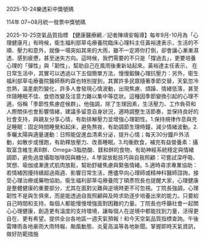 
2025-10-24樂透彩中獎號碼

                                
114年 07~08月統一發票中獎號碼
                             
2025-10-25空氣品質指標
                              【健康醫療網／記者陳靖安報導】每年9月-10月為「心理健康月」有時候，衛生福利部草屯療養院臨床心理科主任黃裕達表示，生活的不順、壓力和意外，就像一場突如其來的大雨，雖不一定將你打倒，卻會讓心漸漸濕透、感到疲憊，甚至迷失方向。這時候，我們需要的不只是「撐過去」，更要培養心理的「彈性」與「韌性」，幫助自己在風雨後重新站起來。黃裕達主任表示， 在日常生活中，其實可以透過以下五個簡單方法，慢慢鍛鍊心理抗壓力：另外，衛生福利部草屯療養院醫師蔡昀霖也特別提到，其實許多民眾隨著季節交替，天氣忽冷忽熱，溫差劇烈變化，許多人會發現心情波動，出現焦慮、煩躁、情緒低落，甚至伴隨睡眠不佳、食慾改變及注意力難以集中等症狀。這種因季節變換引起的心理不適，俗稱「季節性焦慮症候群」。他強調，除了生理因素，生活壓力、工作負荷和人際關係也會影響情緒，建議多留意自身狀況，適時調整生活節奏，並保持良好的社會支持，與親友分享心情，有助排解壓力並增強心理韌性。1.保持規律作息與充足睡眠：固定時間睡覺和起床，避免熬夜，有助調節生理時鐘，減少情緒波動。2.多曬太陽與適量運動：日照能促進血清素分泌，提升心情；每天30分鐘戶外活動，如散步或慢跑，有助釋放壓力、改善睡眠。3.均衡飲食，補充有益營養素：攝取富含維生素B群、Omega-3脂肪酸、鎂和鋅的食物，有助神經系統穩定與情緒調節，避免過度攝取咖啡因與糖分。4.學習放鬆技巧與自我照顧：可嘗試深呼吸、冥想、瑜伽或漸進式肌肉放鬆，幫助舒緩焦慮與緊張情緒。5.適時尋求專業協助：若情緒困擾持續超過兩週、影響日常生活，應儘早向心理師或精神科醫師諮詢，接受心理治療或藥物協助。衛生福利部草屯療養院丁碩彥院長也提醒大家，心理健康是整體健康的重要部分，尤其在面對災難與逆境時更不可忽視。丁院長強調，心理韌性不是與生俱來，而是能透過自我照顧與及時求助逐步培養出來的能力。只要給自己時間和支持，每個人都能慢慢增強面對困難的力量。丁院長也呼籲社會一起關心心理健康，創造更有溫度的支持環境，讓每個人在逆境中都能找到力量，活得更自在、更有希望。提供全台各地區一週天氣預報！和今天空氣品質指標查詢。午後雷陣雨各地豪雨大雨特報、颱風動態、炎夏高溫等各地新聞。掌握即時天氣資訊，做好防範措施